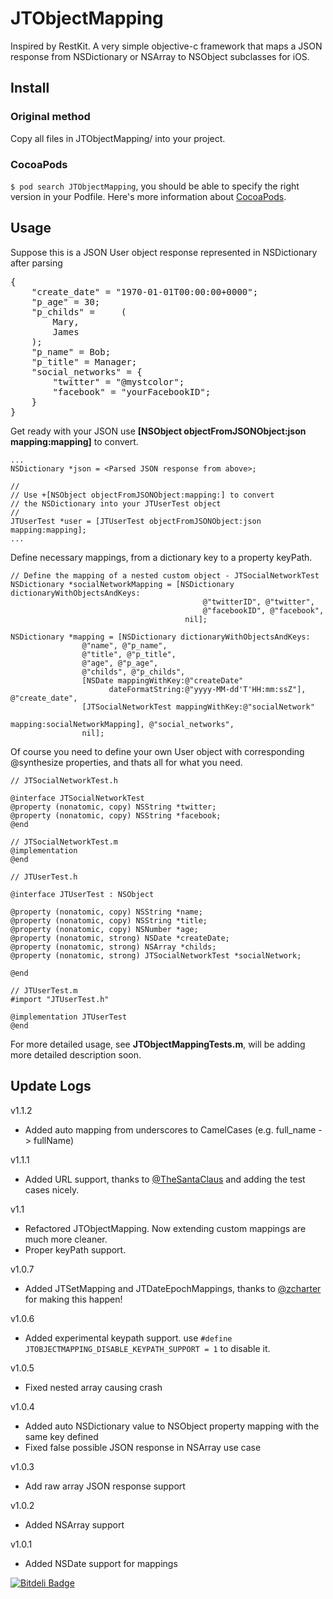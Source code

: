 JTObjectMapping
===============

Inspired by RestKit. A very simple objective-c framework that maps a JSON response from NSDictionary or NSArray to NSObject subclasses for iOS.

Install
-------

### Original method

Copy all files in JTObjectMapping/ into your project.

### CocoaPods

`$ pod search JTObjectMapping`, you should be able to specify the right version in your Podfile. Here's more information about [CocoaPods][].

Usage
-----
Suppose this is a JSON User object response represented in NSDictionary after parsing
<pre>
{
    "create_date" = "1970-01-01T00:00:00+0000";
    "p_age" = 30;
    "p_childs" =     (
        Mary,
        James
    );
    "p_name" = Bob;
    "p_title" = Manager;
    "social_networks" = {
        "twitter" = "@mystcolor";
        "facebook" = "yourFacebookID";
    }
}
</pre>

Get ready with your JSON use **[NSObject objectFromJSONObject:json mapping:mapping]** to convert.

    ...
    NSDictionary *json = <Parsed JSON response from above>;

    //
    // Use +[NSObject objectFromJSONObject:mapping:] to convert 
    // the NSDictionary into your JTUserTest object
    //
    JTUserTest *user = [JTUserTest objectFromJSONObject:json mapping:mapping];
    ...

Define necessary mappings, from a dictionary key to a property keyPath.

    // Define the mapping of a nested custom object - JTSocialNetworkTest
    NSDictionary *socialNetworkMapping = [NSDictionary dictionaryWithObjectsAndKeys:
                                               @"twitterID", @"twitter",
                                               @"facebookID", @"facebook",
                                           nil];

    NSDictionary *mapping = [NSDictionary dictionaryWithObjectsAndKeys:
                    @"name", @"p_name",
                    @"title", @"p_title",
                    @"age", @"p_age",
                    @"childs", @"p_childs",                    
                    [NSDate mappingWithKey:@"createDate"
                          dateFormatString:@"yyyy-MM-dd'T'HH:mm:ssZ"], @"create_date",
                    [JTSocialNetworkTest mappingWithKey:@"socialNetwork"
                                                mapping:socialNetworkMapping], @"social_networks",
                    nil];


Of course you need to define your own User object with corresponding @synthesize properties, and thats all for what you need.


    // JTSocialNetworkTest.h

    @interface JTSocialNetworkTest
    @property (nonatomic, copy) NSString *twitter;
    @property (nonatomic, copy) NSString *facebook;
    @end

    // JTSocialNetworkTest.m
    @implementation
    @end

    // JTUserTest.h
    
    @interface JTUserTest : NSObject
    
    @property (nonatomic, copy) NSString *name;
    @property (nonatomic, copy) NSString *title;
    @property (nonatomic, copy) NSNumber *age;
    @property (nonatomic, strong) NSDate *createDate;
    @property (nonatomic, strong) NSArray *childs;
    @property (nonatomic, strong) JTSocialNetworkTest *socialNetwork;
    
    @end
    
    // JTUserTest.m
    #import "JTUserTest.h"
    
    @implementation JTUserTest
    @end

For more detailed usage, see **JTObjectMappingTests.m**, will be adding more detailed description soon.

Update Logs
-----------

v1.1.2
- Added auto mapping from underscores to CamelCases (e.g. full\_name -> fullName)

v1.1.1
- Added URL support, thanks to [@TheSantaClaus][] and adding the test
  cases nicely.

v1.1
- Refactored JTObjectMapping. Now extending custom mappings are much more cleaner.
- Proper keyPath support.

v1.0.7
- Added JTSetMapping and JTDateEpochMappings, thanks to [@zcharter][] for making this happen!

v1.0.6
- Added experimental keypath support. use `#define JTOBJECTMAPPING_DISABLE_KEYPATH_SUPPORT = 1` to disable it.

v1.0.5  
- Fixed nested array causing crash

v1.0.4  
- Added auto NSDictionary value to NSObject property mapping with the same key defined  
- Fixed false possible JSON response in NSArray use case

v1.0.3   
- Add raw array JSON response support

v1.0.2   
- Added NSArray support

v1.0.1  
- Added NSDate support for mappings


[CocoaPods]:https://github.com/CocoaPods/CocoaPods
[@zcharter]:https://github.com/zcharter
[@TheSantaClaus]:https://github.com/TheSantaClaus




[![Bitdeli Badge](https://d2weczhvl823v0.cloudfront.net/jamztang/jtobjectmapping/trend.png)](https://bitdeli.com/free "Bitdeli Badge")

